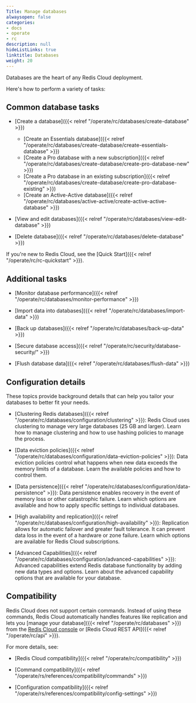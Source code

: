 ```yaml
---
Title: Manage databases
alwaysopen: false
categories:
- docs
- operate
- rc
description: null
hideListLinks: true
linktitle: Databases
weight: 20
---
```


Databases are the heart of any Redis Cloud deployment.  

Here's how to perform a variety of tasks:

## Common database tasks

- [Create a database]({{< relref "/operate/rc/databases/create-database" >}})

    - [Create an Essentials database]({{< relref "/operate/rc/databases/create-database/create-essentials-database" >}})
    - [Create a Pro database with a new subscription]({{< relref "/operate/rc/databases/create-database/create-pro-database-new" >}})
    - [Create a Pro database in an existing subscription]({{< relref "/operate/rc/databases/create-database/create-pro-database-existing" >}})
    - [Create an Active-Active database]({{< relref "/operate/rc/databases/active-active/create-active-active-database" >}})

- [View and edit databases]({{< relref "/operate/rc/databases/view-edit-database" >}})

- [Delete database]({{< relref "/operate/rc/databases/delete-database" >}})

If you're new to Redis Cloud, see the [Quick Start]({{< relref "/operate/rc/rc-quickstart" >}}).

## Additional tasks

- [Monitor database performance]({{< relref "/operate/rc/databases/monitor-performance" >}}) 

- [Import data into databases]({{< relref "/operate/rc/databases/import-data" >}}) 

- [Back up databases]({{< relref "/operate/rc/databases/back-up-data" >}})

- [Secure database access]({{< relref "/operate/rc/security/database-security/" >}})

- [Flush database data]({{< relref "/operate/rc/databases/flush-data" >}})

## Configuration details

These topics provide background details that can help you tailor your databases to better fit your needs.

- [Clustering Redis databases]({{< relref "/operate/rc/databases/configuration/clustering" >}}): Redis Cloud uses clustering to manage very large databases (25 GB and larger). Learn how to manage clustering and how to use hashing policies to manage the process.

- [Data eviction policies]({{< relref "/operate/rc/databases/configuration/data-eviction-policies" >}}): Data eviction policies control what happens when new data exceeds the memory limits of a database. Learn the available policies and how to control them.

- [Data persistence]({{< relref "/operate/rc/databases/configuration/data-persistence" >}}): Data persistence enables recovery in the event of memory loss or other catastrophic failure. Learn which options are available and how to apply specific settings to individual databases.

- [High availability and replication]({{< relref "/operate/rc/databases/configuration/high-availability" >}}): Replication allows for automatic failover and greater fault tolerance. It can prevent data loss in the event of a hardware or zone failure.  Learn which options are available for Redis Cloud subscriptions.

- [Advanced Capabilities]({{< relref "/operate/rc/databases/configuration/advanced-capabilities" >}}): Advanced capabilities extend Redis database functionality by adding new data types and options. Learn about the advanced capability options that are available for your database.

## Compatibility

Redis Cloud does not support certain commands. Instead of using these commands, Redis Cloud automatically handles features like replication and lets you [manage your database]({{< relref "/operate/rc/databases" >}}) from the [Redis Cloud console](https://cloud.redis.io/) or [Redis Cloud REST API]({{< relref "/operate/rc/api" >}}).

For more details, see:

- [Redis Cloud compatibility]({{< relref "/operate/rc/compatibility" >}})

- [Command compatibility]({{< relref "/operate/rs/references/compatibility/commands" >}})

- [Configuration compatibility]({{< relref "/operate/rs/references/compatibility/config-settings" >}})
